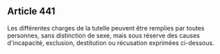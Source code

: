 Article 441
----
Les différentes charges de la tutelle peuvent être remplies par toutes
personnes, sans distinction de sexe, mais sous réserve des causes d'incapacité,
exclusion, destitution ou récusation exprimées ci-dessous.
